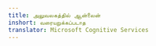```yaml
---
title: அலுவலகத்தில் ஆன்லைன்
inshort: வரையறுக்கப்படாத
translator: Microsoft Cognitive Services
---
```




